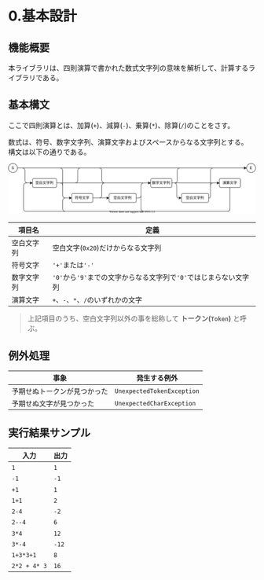 # 0.基本設計

## 機能概要

本ライブラリは、四則演算で書かれた数式文字列の意味を解析して、計算するライブラリである。

## 基本構文
  
ここで四則演算とは、加算(`+`)、減算(`-`)、乗算(`*`)、除算(`/`)のことをさす。

数式は、符号、数字文字列、演算文字およびスペースからなる文字列とする。
構文は以下の通りである。

![基本構文](./img/BasicSyntax.drawio.svg)

| 項目名     | 定義                                                              |
| ---------- | ----------------------------------------------------------------- |
| 空白文字列 | 空白文字(`0x20`)だけからなる文字列                                |
| 符号文字   | `'+'`または`'-'`                                                  |
| 数字文字列 | `'0'`から`'9'`までの文字からなる文字列で`'0'`ではじまらない文字列 |
| 演算文字   | `+`、`-`、`*`、`/`のいずれかの文字                                |

> 上記項目のうち、空白文字列以外の事を総称して **トークン(`Token`)** と呼ぶ。

## 例外処理

| 事象                         | 発生する例外               |
| ---------------------------- | -------------------------- |
| 予期せぬトークンが見つかった | `UnexpectedTokenException` |
| 予期せぬ文字が見つかった     | `UnexpectedCharException`  |

## 実行結果サンプル

| 入力         | 出力  |
| ------------ | ----- |
| `1`          | `1`   |
| `-1`         | `-1`  |
| `+1`         | `1`   |
| `1+1`        | `2`   |
| `2-4`        | `-2`  |
| `2--4`       | `6`   |
| `3*4`        | `12`  |
| `3*-4`       | `-12` |
| `1+3*3+1`    | `8`   |
| `2*2 + 4* 3` | `16`  |


